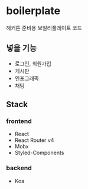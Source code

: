 # boilerplate
해커톤 준비용 보일러플레이트 코드

## 넣을 기능
- 로그인, 회원가입
- 게시판
- 인포그래픽
- 채팅

## Stack
### frontend
- React
- React Router v4
- Mobx
- Styled-Components

### backend
- Koa